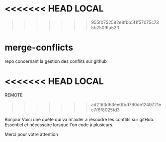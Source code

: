 <<<<<<< HEAD
LOCAL
=======

>>>>>>> 955f0752582e8fbb5f1f57075c735b2509fa52ff
# merge-conflicts
repo concernant la gestion des conflits sur github

<<<<<<< HEAD
LOCAL
=======
REMOTE
>>>>>>> ad2163d63ee0fbd790de1249721ec7f6f8025fd3

Bonjour 
Voici une quête qui va m'aider à résoudre les conflits sur gitHub.
Essentiel et nécessaire lorsque l'on code à plusieurs.

Merci pour votre attention
